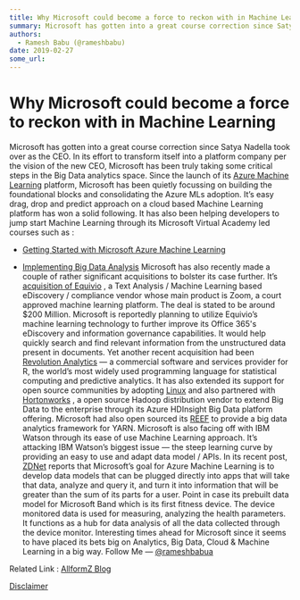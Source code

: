 ```yaml
---
title: Why Microsoft could become a force to reckon with in Machine Learning
summary: Microsoft has gotten into a great course correction since Satya Nadella took over as the CEO. In its effort to transform itself into a platform company per the vision of the new CEO, Microsoft has been truly taking some critical steps in the Big Data analytics space. Since the launch of its Azure Machine Learning platform, Microsoft has been quietly focussing on building the foundational blocks and consolidating the Azure MLs adoption. It’s easy drag, drop and predict approach on a cloud based M
authors:
  - Ramesh Babu (@rameshbabu)
date: 2019-02-27
some_url: 
---
```


# Why Microsoft could become a force to reckon with in Machine Learning

Microsoft has gotten into a great course correction since Satya Nadella took over as the CEO. In its effort to transform itself into a platform company per the vision of the new CEO, Microsoft has been truly taking some critical steps in the Big Data analytics space. Since the launch of its 
[Azure Machine Learning](http://azure.microsoft.com/en-us/services/machine-learning/)
 platform, Microsoft has been quietly focussing on building the foundational blocks and consolidating the Azure MLs adoption. It’s easy drag, drop and predict approach on a cloud based Machine Learning platform has won a solid following. It has also been helping developers to jump start Machine Learning through its Microsoft Virtual Academy led courses such as :



 *  [Getting Started with Microsoft Azure Machine Learning](http://www.microsoftvirtualacademy.com/training-courses/getting-started-with-microsoft-azure-machine-learning) 

 *  [Implementing Big Data Analysis](http://www.microsoftvirtualacademy.com/training-courses/implementing-big-data-analysis) 
Microsoft has also recently made a couple of rather significant acquisitions to bolster its case further. It’s 
[acquisition of Equivio](http://www.wsj.com/articles/microsoft-to-buy-text-analysis-company-equivio-1412700084)
 , a Text Analysis / Machine Learning based eDiscovery / compliance vendor whose main product is Zoom, a court approved machine learning platform. The deal is stated to be around $200 Million. Microsoft is reportedly planning to utilize Equivio’s machine learning technology to further improve its Office 365's eDiscovery and information governance capabilities. It would help quickly search and find relevant information from the unstructured data present in documents.
Yet another recent acquisition had been 
[Revolution Analytics](http://blogs.microsoft.com/blog/2015/01/23/microsoft-acquire-revolution-analytics-help-customers-find-big-data-value-advanced-statistical-analysis/)
 — a commercial software and services provider for R, the world’s most widely used programming language for statistical computing and predictive analytics. It has also extended its support for open source communities by adopting 
[Linux](http://arstechnica.com/information-technology/2014/10/microsoft-loves-linux-as-it-makes-azure-bigger-better/)
 and also partnered with 
[Hortonworks](http://blogs.microsoft.com/blog/2013/10/28/announcing-windows-azure-hdinsight-where-big-data-meets-the-cloud/)
 , a open source Hadoop distribution vendor to extend Big Data to the enterprise through its Azure HDInsight Big Data platform offering. Microsoft had also open sourced its 
[REEF](http://www.reef-project.org/welcome/)
 to provide a big data analytics framework for YARN.
Microsoft is also facing off with IBM Watson through its ease of use Machine Learning approach. It’s attacking IBM Watson’s biggest issue — the steep learning curve by providing an easy to use and adapt data model / APIs. In its recent post, 
[ZDNet](http://www.zdnet.com/article/machine-learning-face-off-microsoft-uses-band-to-show-what-its-watson-rival-is-capable-of/)
 reports that Microsoft’s goal for Azure Machine Learning is to develop data models that can be plugged directly into apps that will take that data, analyze and query it, and turn it into information that will be greater than the sum of its parts for a user. Point in case its prebuilt data model for Microsoft Band which is its first fitness device. The device monitored data is used for measuring, analyzing the health parameters. It functions as a hub for data analysis of all the data collected through the device monitor.
Interesting times ahead for Microsoft since it seems to have placed its bets big on Analytics, Big Data, Cloud & Machine Learning in a big way.
Follow Me — 
[@rameshbabua](https://twitter.com/rameshbabua)
 
Related Link : 
[AllformZ Blog](http://blog.allformz.com/microsoft-become-force-recon-machine-learning-technology/)
 
 
[Disclaimer](http://blog.allformz.com/about/)
 
